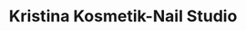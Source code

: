 ---
title: "Kristina Kosmetik-Nail Studio"
url: /hannover/kristina-kosmetik-nail-studio/
shop: Kosmetik
---